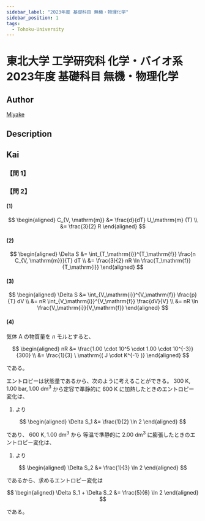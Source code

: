 ```yaml
---
sidebar_label: "2023年度 基礎科目 無機・物理化学"
sidebar_position: 1
tags:
  - Tohoku-University
---
```

# 東北大学 工学研究科 化学・バイオ系 2023年度 基礎科目 無機・物理化学 

## **Author**
[Miyake](https://miyake.github.io/exams/index.html)

## **Description**

## **Kai**
### 【問 1】

### 【問 2】
#### (1)

$$
\begin{aligned}
C_{V, \mathrm{m}}
&= \frac{d}{dT} U_\mathrm{m} (T)
\\
&= \frac{3}{2} R
\end{aligned}
$$

#### (2)

$$
\begin{aligned}
\Delta S
&= \int_{T_\mathrm{i}}^{T_\mathrm{f}} \frac{n C_{V, \mathrm{m}}}{T} dT
\\
&= \frac{3}{2} nR \ln \frac{T_\mathrm{f}}{T_\mathrm{i}}
\end{aligned}
$$

#### (3)

$$
\begin{aligned}
\Delta S
&= \int_{V_\mathrm{i}}^{V_\mathrm{f}} \frac{p}{T} dV
\\
&= nR \int_{V_\mathrm{i}}^{V_\mathrm{f}} \frac{dV}{V}
\\
&= nR \ln \frac{V_\mathrm{i}}{V_\mathrm{f}}
\end{aligned}
$$

#### (4)
気体 A の物質量を $n$ モルとすると、

$$
\begin{aligned}
nR
&= \frac{1.00 \cdot 10^5 \cdot 1.00 \cdot 10^{-3}}{300}
\\
&= \frac{1}{3} \ \mathrm{( J \cdot K^{-1} )}
\end{aligned}
$$

である。

エントロピーは状態量であるから、次のように考えることができる。
$300 \ \mathrm{K}, 1.00 \ \mathrm{bar}, 1.00 \ \mathrm{dm^3}$
から定容で準静的に $600 \ \mathrm{K}$ に加熱したときのエントロピー変化は、
1) より

$$
\begin{aligned}
\Delta S_1 &= \frac{1}{2} \ln 2
\end{aligned}
$$

であり、 $600 \ \mathrm{K}, 1.00 \ \mathrm{dm^3}$ から
等温で準静的に $2.00 \ \mathrm{dm^3}$ に膨張したときのエントロピー変化は、
1) より

$$
\begin{aligned}
\Delta S_2 &= \frac{1}{3} \ln 2
\end{aligned}
$$

であるから、求めるエントロピー変化は

$$
\begin{aligned}
\Delta S_1 + \Delta S_2 &= \frac{5}{6} \ln 2
\end{aligned}
$$

である。